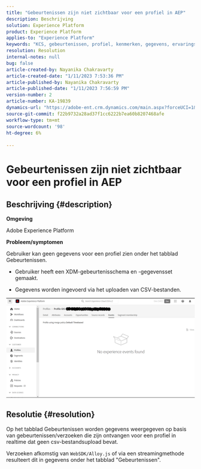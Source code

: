 ```yaml
---
title: "Gebeurtenissen zijn niet zichtbaar voor een profiel in AEP"
description: Beschrijving
solution: Experience Platform
product: Experience Platform
applies-to: "Experience Platform"
keywords: "KCS, gebeurtenissen, profiel, kenmerken, gegevens, ervaringsgebeurtenisschema, "
resolution: Resolution
internal-notes: null
bug: false
article-created-by: Nayanika Chakravarty
article-created-date: "1/11/2023 7:53:36 PM"
article-published-by: Nayanika Chakravarty
article-published-date: "1/11/2023 7:56:59 PM"
version-number: 2
article-number: KA-19839
dynamics-url: "https://adobe-ent.crm.dynamics.com/main.aspx?forceUCI=1&pagetype=entityrecord&etn=knowledgearticle&id=9653c59c-e991-ed11-aad1-6045bd006e5a"
source-git-commit: f22b9732a28ad37f1cc6222b7ea60b8207468afe
workflow-type: tm+mt
source-wordcount: '98'
ht-degree: 6%

---
```


# Gebeurtenissen zijn niet zichtbaar voor een profiel in AEP

## Beschrijving {#description}


<b>Omgeving</b>

Adobe Experience Platform

<b>Probleem/symptomen</b>

Gebruiker kan geen gegevens voor een profiel zien onder het tabblad Gebeurtenissen.



- Gebruiker heeft een XDM-gebeurtenisschema en -gegevensset gemaakt.

- Gegevens worden ingevoerd via het uploaden van CSV-bestanden.



![](assets/___9953c59c-e991-ed11-aad1-6045bd006e5a___.png)


## Resolutie {#resolution}


Op het tabblad Gebeurtenissen worden gegevens weergegeven op basis van gebeurtenissen/verzoeken die zijn ontvangen voor een profiel in realtime dat geen csv-bestandsupload bevat.

Verzoeken afkomstig van `WebSDK/Alloy.js` of via een streamingmethode resulteert dit in gegevens onder het tabblad &quot;Gebeurtenissen&quot;.
